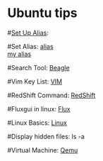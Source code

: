 # Ubuntu tips

#[Set Up Alias](http://www.hostingadvice.com/how-to/set-command-aliases-linuxubuntudebian/):

#Set Alias: [alias](http://www.hostingadvice.com/how-to/set-command-aliases-linuxubuntudebian/)   
[my alias](https://github.com/thanhnguyenduy2304/C-Commandline/blob/master/alias.md)

#Search Tool: [Beagle](https://ubuntuforums.org/showthread.php?t=182201)

#Vim Key List: [VIM](http://www.openvim.com)

#RedShift Command: [RedShift](https://www.maketecheasier.com/protect-eyes-redshift-linux/)

#Fluxgui in linux: [Flux](https://github.com/xflux-gui/fluxgui)

#Linux Basics: [Linux](https://null-byte.wonderhowto.com/how-to/hack-like-pro-linux-basics-for-aspiring-hacker-part-1-getting-started-0147121/)

#Display hidden files:
ls -a

#Virtual Machine: [Qemu](https://www.unixmen.com/how-to-install-and-configure-qemu-in-ubuntu/)
